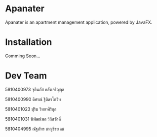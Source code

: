 # Apanater
Apanater is an apartment management application, powered by JavaFX.

# Installation
Comming Soon...

# Dev Team

5810400973  จุตินภัส    คลังเจริญกุล

5810400990  ดิศรณ์     ฐิติดรโกวิท

5810401023  ปุริม      วิทยาศิริกุล

5810401031  พิพัฒน์พล  วิถีสวัสดิ์

5810404995  ณัฐภัทร    ชาญธีระเดช

